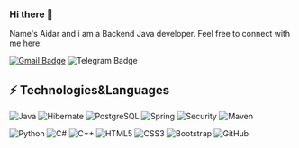 ### Hi there 👋

Name's Aidar and i am a Backend Java developer. Feel free to connect with me here:

[![Gmail Badge](https://img.shields.io/badge/-khaibulovaidar@gmail.com-c14438?style=for-the-badge&logo=Gmail&logoColor=white&link=mailto:khaibulovaidar@gmail.com)](mailto:khaibulovaidar@gmail.com)
![Telegram Badge](https://img.shields.io/badge/@aidarkhaibulov-2CA5E0?style=for-the-badge&logo=telegram&logoColor=white&link=:https://t.me/aidarkhaibulov)


## ⚡ Technologies&Languages

![Java](https://img.shields.io/badge/-Java-black?style=for-the-badge&logo=java&logoColor=white)
![Hibernate](https://img.shields.io/badge/Hibernate-59666C?style=for-the-badge&logo=Hibernate&logoColor=white)
![PostgreSQL](https://img.shields.io/badge/-PostgreSQL-336791?style=for-the-badge&logo=postgresql)
![Spring](https://img.shields.io/badge/Spring-6DB33F?style=for-the-badge&logo=spring&logoColor=white)
![Security](https://img.shields.io/badge/Spring_Security-6DB33F?style=for-the-badge&logo=Spring-Security&logoColor=white)
![Maven](https://img.shields.io/badge/apache_maven-C71A36?style=for-the-badge&logo=apachemaven&logoColor=white)

![Python](https://img.shields.io/badge/-Python-black?style=flat-square&logo=Python)
![C#](https://img.shields.io/badge/C%23-239120?style=flat&logo=c-sharp&logoColor=white)
![C++](https://img.shields.io/badge/-C++-00599C?style=flat-square&logo=c)
![HTML5](https://img.shields.io/badge/-HTML5-E34F26?style=flat-square&logo=html5&logoColor=white)
![CSS3](https://img.shields.io/badge/-CSS3-1572B6?style=flat-square&logo=css3)
![Bootstrap](https://img.shields.io/badge/-Bootstrap-563D7C?style=flat-square&logo=bootstrap)
![GitHub](https://img.shields.io/badge/-GitHub-181717?style=flat-square&logo=github)
